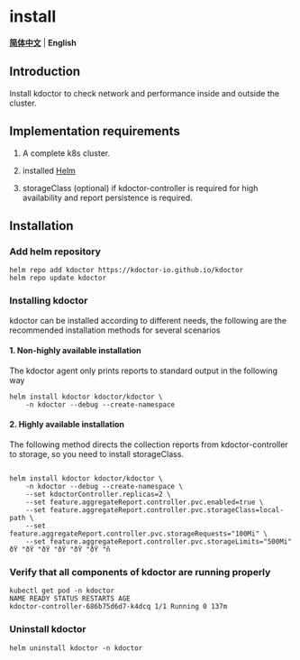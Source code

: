 # install

[**简体中文**](./install-zh_CN.md) | **English**

## Introduction

Install kdoctor to check network and performance inside and outside the cluster.

## Implementation requirements

1. A complete k8s cluster.

2. installed [Helm](https://helm.sh/docs/intro/install/)

3. storageClass (optional) if kdoctor-controller is required for high availability and report persistence is required.

## Installation

### Add helm repository

```shell
helm repo add kdoctor https://kdoctor-io.github.io/kdoctor
helm repo update kdoctor
```

### Installing kdoctor

kdoctor can be installed according to different needs, the following are the recommended installation methods for several scenarios

#### 1. Non-highly available installation

The kdoctor agent only prints reports to standard output in the following way

```shell
helm install kdoctor kdoctor/kdoctor \
    -n kdoctor --debug --create-namespace 
```

#### 2. Highly available installation

The following method directs the collection reports from kdoctor-controller to storage, so you need to install storageClass.

```shell

helm install kdoctor kdoctor/kdoctor \
    -n kdoctor --debug --create-namespace \
    --set kdoctorController.replicas=2 \
    --set feature.aggregateReport.controller.pvc.enabled=true \
    --set feature.aggregateReport.controller.pvc.storageClass=local-path \
    --set feature.aggregateReport.controller.pvc.storageRequests="100Mi" \
    --set feature.aggregateReport.controller.pvc.storageLimits="500Mi"
ðŸ "ðŸ "ðŸ "ðŸ "ðŸ "ðŸ "ñ
```

### Verify that all components of kdoctor are running properly

```shell
kubectl get pod -n kdoctor
NAME READY STATUS RESTARTS AGE
kdoctor-controller-686b75d6d7-k4dcq 1/1 Running 0 137m
```

### Uninstall kdoctor

```shell
helm uninstall kdoctor -n kdoctor
```
